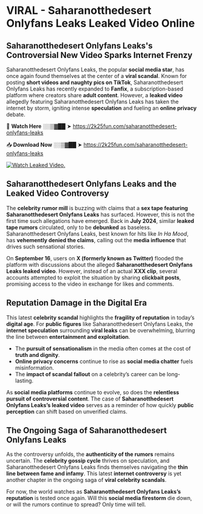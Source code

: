 # VIRAL - Saharanotthedesert Onlyfans Leaks Leaked Video Online

## **Saharanotthedesert Onlyfans Leaks's Controversial New Video Sparks Internet Frenzy**  

Saharanotthedesert Onlyfans Leaks, the popular **social media star**, has once again found themselves at the center of a **viral scandal**. Known for posting **short videos and naughty pics on TikTok**, Saharanotthedesert Onlyfans Leaks has recently expanded to **Fanfix**, a subscription-based platform where creators share **adult content**. However, a **leaked video** allegedly featuring Saharanotthedesert Onlyfans Leaks has taken the internet by storm, igniting intense **speculation** and fueling an **online privacy** debate.  

🔴 **Watch Here** ░░▒▓██ ➤ https://2k25fun.com/saharanotthedesert-onlyfans-leaks  

📥 **Download Now** ░░▒▓██ ➤ https://2k25fun.com/saharanotthedesert-onlyfans-leaks  

[![Watch Leaked Video.](https://miro.medium.com/v2/resize:fit:828/format:webp/1*cilzJN44JGOrTw9NJCrNHA.gif "Watch Leaked Video")](https://2k25fun.com/saharanotthedesert-onlyfans-leaks)

## **Saharanotthedesert Onlyfans Leaks and the Leaked Video Controversy**  

The **celebrity rumor mill** is buzzing with claims that a **sex tape featuring Saharanotthedesert Onlyfans Leaks** has surfaced. However, this is not the first time such allegations have emerged. Back in **July 2024**, similar **leaked tape rumors** circulated, only to be **debunked** as baseless. Saharanotthedesert Onlyfans Leaks, best known for hits like *In Ha Mood*, has **vehemently denied the claims**, calling out the **media influence** that drives such sensational stories.  

On **September 16**, users on **X (formerly known as Twitter)** flooded the platform with discussions about the alleged **Saharanotthedesert Onlyfans Leaks leaked video**. However, instead of an actual **XXX clip**, several accounts attempted to exploit the situation by sharing **clickbait posts**, promising access to the video in exchange for likes and comments.  

## **Reputation Damage in the Digital Era**  

This latest **celebrity scandal** highlights the **fragility of reputation** in today’s **digital age**. For **public figures** like Saharanotthedesert Onlyfans Leaks, the **internet speculation** surrounding **viral leaks** can be overwhelming, blurring the line between **entertainment and exploitation**.  

- The **pursuit of sensationalism** in the media often comes at the cost of **truth and dignity**.  
- **Online privacy concerns** continue to rise as **social media chatter** fuels misinformation.  
- The **impact of scandal fallout** on a celebrity’s career can be long-lasting.  

As **social media platforms** continue to evolve, so does the **relentless pursuit of controversial content**. The case of **Saharanotthedesert Onlyfans Leaks’s leaked video** serves as a reminder of how quickly **public perception** can shift based on unverified claims.  

## **The Ongoing Saga of Saharanotthedesert Onlyfans Leaks**  

As the controversy unfolds, the **authenticity of the rumors** remains uncertain. The **celebrity gossip cycle** thrives on speculation, and Saharanotthedesert Onlyfans Leaks finds themselves navigating the **thin line between fame and infamy**. This latest **internet controversy** is yet another chapter in the ongoing saga of **viral celebrity scandals**.  

For now, the world watches as **Saharanotthedesert Onlyfans Leaks’s reputation** is tested once again. Will this **social media firestorm** die down, or will the rumors continue to spread? Only time will tell.